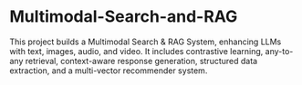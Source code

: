 # Multimodal-Search-and-RAG
This project builds a Multimodal Search &amp; RAG System, enhancing LLMs with text, images, audio, and video. It includes contrastive learning, any-to-any retrieval, context-aware response generation, structured data extraction, and a multi-vector recommender system.

